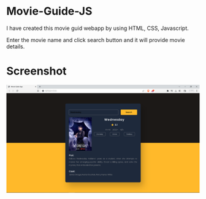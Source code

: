 # Movie-Guide-JS

I have created this movie guid webapp by using HTML, CSS, Javascript.

Enter the movie name and click search button and it will provide movie details.

# Screenshot

![Screenshot](demo.png)
